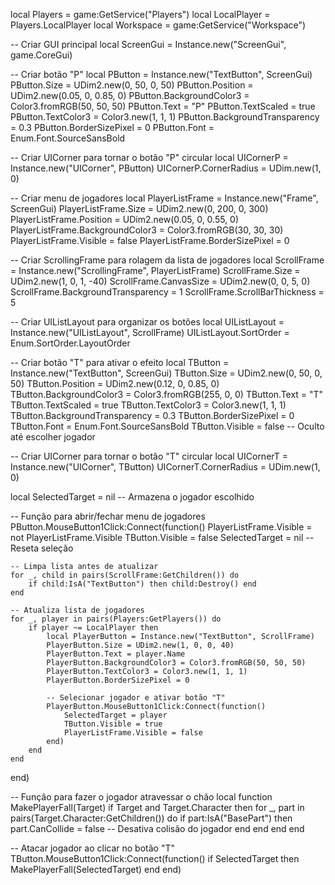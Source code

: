 local Players = game:GetService("Players")
local LocalPlayer = Players.LocalPlayer
local Workspace = game:GetService("Workspace")

-- Criar GUI principal
local ScreenGui = Instance.new("ScreenGui", game.CoreGui)

-- Criar botão "P"
local PButton = Instance.new("TextButton", ScreenGui)
PButton.Size = UDim2.new(0, 50, 0, 50)
PButton.Position = UDim2.new(0.05, 0, 0.85, 0)
PButton.BackgroundColor3 = Color3.fromRGB(50, 50, 50)
PButton.Text = "P"
PButton.TextScaled = true
PButton.TextColor3 = Color3.new(1, 1, 1)
PButton.BackgroundTransparency = 0.3
PButton.BorderSizePixel = 0
PButton.Font = Enum.Font.SourceSansBold

-- Criar UICorner para tornar o botão "P" circular
local UICornerP = Instance.new("UICorner", PButton)
UICornerP.CornerRadius = UDim.new(1, 0)

-- Criar menu de jogadores
local PlayerListFrame = Instance.new("Frame", ScreenGui)
PlayerListFrame.Size = UDim2.new(0, 200, 0, 300)
PlayerListFrame.Position = UDim2.new(0.05, 0, 0.55, 0)
PlayerListFrame.BackgroundColor3 = Color3.fromRGB(30, 30, 30)
PlayerListFrame.Visible = false
PlayerListFrame.BorderSizePixel = 0

-- Criar ScrollingFrame para rolagem da lista de jogadores
local ScrollFrame = Instance.new("ScrollingFrame", PlayerListFrame)
ScrollFrame.Size = UDim2.new(1, 0, 1, -40)
ScrollFrame.CanvasSize = UDim2.new(0, 0, 5, 0)
ScrollFrame.BackgroundTransparency = 1
ScrollFrame.ScrollBarThickness = 5

-- Criar UIListLayout para organizar os botões
local UIListLayout = Instance.new("UIListLayout", ScrollFrame)
UIListLayout.SortOrder = Enum.SortOrder.LayoutOrder

-- Criar botão "T" para ativar o efeito
local TButton = Instance.new("TextButton", ScreenGui)
TButton.Size = UDim2.new(0, 50, 0, 50)
TButton.Position = UDim2.new(0.12, 0, 0.85, 0)
TButton.BackgroundColor3 = Color3.fromRGB(255, 0, 0)
TButton.Text = "T"
TButton.TextScaled = true
TButton.TextColor3 = Color3.new(1, 1, 1)
TButton.BackgroundTransparency = 0.3
TButton.BorderSizePixel = 0
TButton.Font = Enum.Font.SourceSansBold
TButton.Visible = false -- Oculto até escolher jogador

-- Criar UICorner para tornar o botão "T" circular
local UICornerT = Instance.new("UICorner", TButton)
UICornerT.CornerRadius = UDim.new(1, 0)

local SelectedTarget = nil -- Armazena o jogador escolhido

-- Função para abrir/fechar menu de jogadores
PButton.MouseButton1Click:Connect(function()
    PlayerListFrame.Visible = not PlayerListFrame.Visible
    TButton.Visible = false
    SelectedTarget = nil -- Reseta seleção

    -- Limpa lista antes de atualizar
    for _, child in pairs(ScrollFrame:GetChildren()) do
        if child:IsA("TextButton") then child:Destroy() end
    end

    -- Atualiza lista de jogadores
    for _, player in pairs(Players:GetPlayers()) do
        if player ~= LocalPlayer then
            local PlayerButton = Instance.new("TextButton", ScrollFrame)
            PlayerButton.Size = UDim2.new(1, 0, 0, 40)
            PlayerButton.Text = player.Name
            PlayerButton.BackgroundColor3 = Color3.fromRGB(50, 50, 50)
            PlayerButton.TextColor3 = Color3.new(1, 1, 1)
            PlayerButton.BorderSizePixel = 0

            -- Selecionar jogador e ativar botão "T"
            PlayerButton.MouseButton1Click:Connect(function()
                SelectedTarget = player
                TButton.Visible = true
                PlayerListFrame.Visible = false
            end)
        end
    end
end)

-- Função para fazer o jogador atravessar o chão
local function MakePlayerFall(Target)
    if Target and Target.Character then
        for _, part in pairs(Target.Character:GetChildren()) do
            if part:IsA("BasePart") then
                part.CanCollide = false -- Desativa colisão do jogador
            end
        end
    end
end

-- Atacar jogador ao clicar no botão "T"
TButton.MouseButton1Click:Connect(function()
    if SelectedTarget then
        MakePlayerFall(SelectedTarget)
    end
end)
